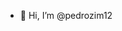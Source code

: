 - 👋 Hi, I’m @pedrozim12

<!---
pedrozim12/pedrozim12 is a ✨ special ✨ repository because its `README.md` (this file) appears on your GitHub profile.
You can click the Preview link to take a look at your changes.
--->
